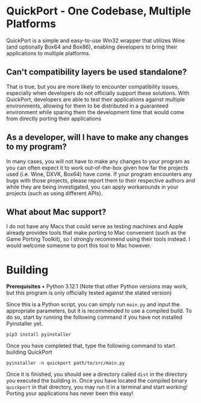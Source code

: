 # QuickPort - One Codebase, Multiple Platforms
QuickPort is a simple and easy-to-use Win32 wrapper that utilizes Wine (and optionally Box64 and Box86), enabling developers to bring their applications to multiple platforms.

## Can't compatibility layers be used standalone?
That is true, but you are more likely to encounter compatibility issues, especially when developers do not officially support these solutions. With QuickPort, developers are able to test their applications against multiple environments, allowing for them to be distributed in a guaranteed environment while sparing them the development time that would come from directly porting their applications

## As a developer, will I have to make any changes to my program?
In many cases, you will not have to make any changes to your program as you can often expect it to work out-of-the-box given how far the projects used (i.e. Wine, DXVK, Box64) have come. If your program encounters any bugs with those projects, please report them to their respective authors and while they are being investigated, you can apply workarounds in your projects (such as using different APIs).

## What about Mac support?
I do not have any Macs that could serve as testing machines and Apple already provides tools that make porting to Mac convenient (such as the Game Porting Toolkit), so I strongly recommend using their tools instead. I would welcome someone to port this tool to Mac however.

# Building
**Prerequisites**
• Python 3.12.1 (Note that other Python versions may work, but this program is only officially tested against the stated version)

Since this is a Python script, you can simply run `main.py` and input the appropriate parameters, but it is recommended to use a compiled build. To do so, start by running the following command if you have not installed Pyinstaller yet.

`pip3 install pyinstaller`

Once you have completed that, type the following command to start building QuickPort

`pyinstaller -n quickport path/to/src/main.py`

Once it is finished, you should see a directory called `dist` in the directory you executed the building in. Once you have located the compiled binary `quickport` in that directory, you may run it in a terminal and start working! Porting your applications has never been this easy!
